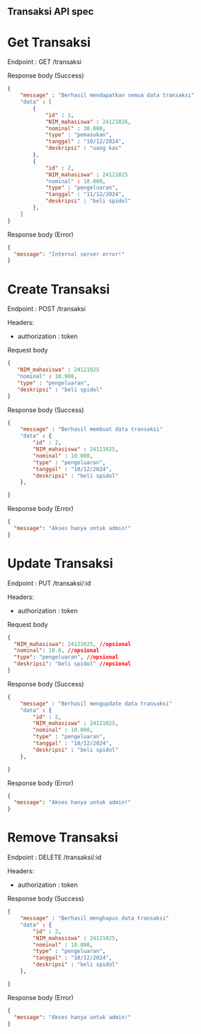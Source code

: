 ## Transaksi API spec

# Get Transaksi

Endpoint : GET /transaksi

Response body (Success)

```json
{
    "message" : "Berhasil mendapatkan semua data transaksi"
    "data" : [
        {
            "id" : 1,
            "NIM_mahasiswa" : 24121026,
            "nominal" : 30.000,
            "type" : "pemasukan",
            "tanggal" : "10/12/2024",
            "deskripsi" : "uang kas"
        },
        {
            "id" : 2,
            "NIM_mahasiswa" : 24121025
            "nominal" : 10.000,
            "type" : "pengeluaran",
            "tanggal" : "11/12/2024",
            "deskripsi" : "beli spidol"
        },
    ]
}

```

Response body (Error)

```json
{
  "message": "Internal server error!"
}
```

# Create Transaksi

Endpoint : POST /transaksi

Headers:

- authorization : token

Request body

```json
{
   "NIM_mahasiswa" : 24121025
   "nominal" : 10.000,
   "type" : "pengeluaran",
   "deskripsi" : "beli spidol"
}

```

Response body (Success)

```json
{
    "message" : "Berhasil membuat data transaksi"
    "data" : {
        "id" : 2,
        "NIM_mahasiswa" : 24121025,
        "nominal" : 10.000,
        "type" : "pengeluaran",
        "tanggal" : "10/12/2024",
        "deskripsi" : "beli spidol"
    },

}

```

Response body (Error)

```json
{
  "message": "Akses hanya untuk admin!"
}
```

# Update Transaksi

Endpoint : PUT /transaksi/:id

Headers:

- authorization : token

Request body

```json
{
  "NIM_mahasiswa": 24121025, //opsional
  "nominal": 10.0, //opsional
  "type": "pengeluaran", //opsional
  "deskripsi": "beli spidol" //opsional
}
```

Response body (Success)

```json
{
    "message" : "Berhasil mengupdate data transaksi"
    "data" : {
        "id" : 2,
        "NIM_mahasiswa" : 24121025,
        "nominal" : 10.000,
        "type" : "pengeluaran",
        "tanggal" : "10/12/2024",
        "deskripsi" : "beli spidol"
    },

}

```

Response body (Error)

```json
{
  "message": "Akses hanya untuk admin!"
}
```

# Remove Transaksi

Endpoint : DELETE /transaksi/:id

Headers:

- authorization : token

Response body (Success)

```json
{
    "message" : "Berhasil menghapus data transaksi"
    "data" : {
        "id" : 2,
        "NIM_mahasiswa" : 24121025,
        "nominal" : 10.000,
        "type" : "pengeluaran",
        "tanggal" : "10/12/2024",
        "deskripsi" : "beli spidol"
    },

}

```

Response body (Error)

```json
{
  "message": "Akses hanya untuk admin!"
}
```
